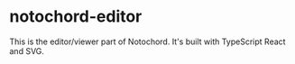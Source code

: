 # notochord-editor

This is the editor/viewer part of Notochord. It's built with TypeScript React
and SVG.